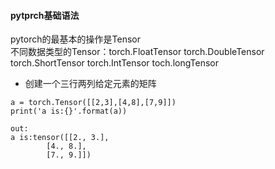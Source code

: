#### pytprch基础语法
pytorch的最基本的操作是Tensor<br>
不同数据类型的Tensor：torch.FloatTensor torch.DoubleTensor torch.ShortTensor torch.IntTensor toch.longTensor
* 创建一个三行两列给定元素的矩阵
```
a = torch.Tensor([[2,3],[4,8],[7,9]])
print('a is:{}'.format(a))

out:
a is:tensor([[2., 3.],
        [4., 8.],
        [7., 9.]])
```
